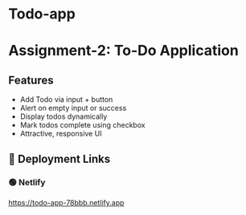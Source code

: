 # Todo-app
# Assignment-2: To-Do Application

## Features
- Add Todo via input + button
- Alert on empty input or success
- Display todos dynamically
- Mark todos complete using checkbox
- Attractive, responsive UI

## 🔗 Deployment Links

### 🟢 Netlify
https://todo-app-78bbb.netlify.app
